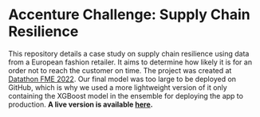 # Accenture Challenge: Supply Chain Resilience

This repository details a case study on supply chain resilience using data from a European fashion retailer. It aims to determine how likely it is for an order not to reach the customer on time. The project was created at [Datathon FME 2022](https://datathon.cat/). Our final model was too large to be deployed on GitHub, which is why we used a more lightweight version of it only containing the XGBoost model in the ensemble for deploying the app to production. **A live version is available [here](tab:https://kensingtonoscupant-datathon-fme2022-srcstreamlit-streaml-p41g62.streamlit.app/).**
